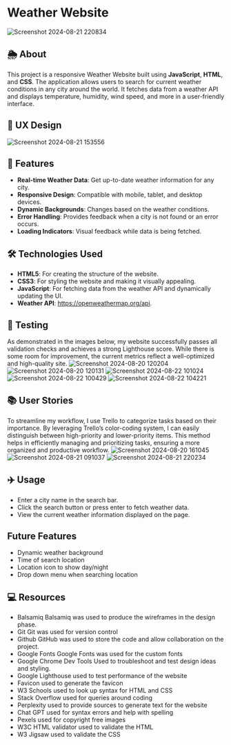 # Weather Website
![Screenshot 2024-08-21 220834](https://github.com/user-attachments/assets/1f5a4663-bf61-42d6-881e-94454624a9e0)

## 🌦️ About
This project is a responsive Weather Website built using **JavaScript**, **HTML**, and **CSS**. The application allows users to search for current weather conditions in any city around the world. It fetches data from a weather API and displays temperature, humidity, wind speed, and more in a user-friendly interface.

## 🔎 UX Design
![Screenshot 2024-08-21 153556](https://github.com/user-attachments/assets/2606fab4-18f2-457d-b872-549e748fd659)

## 🚀 Features
- **Real-time Weather Data**: Get up-to-date weather information for any city.
- **Responsive Design**: Compatible with mobile, tablet, and desktop devices.
- **Dynamic Backgrounds**: Changes based on the weather conditions.
- **Error Handling**: Provides feedback when a city is not found or an error occurs.
- **Loading Indicators**: Visual feedback while data is being fetched.

## 🛠️ Technologies Used
- **HTML5**: For creating the structure of the website.
- **CSS3**: For styling the website and making it visually appealing.
- **JavaScript**: For fetching data from the weather API and dynamically updating the UI.
- **Weather API**: https://openweathermap.org/api.

## 🔧 Testing
As demonstrated in the images below, my website successfully passes all validation checks and achieves a strong Lighthouse score. While there is some room for improvement, the current metrics reflect a well-optimized and high-quality site.
![Screenshot 2024-08-20 120204](https://github.com/user-attachments/assets/bd7032ab-5f47-4353-952e-d77a9dd3ed1b)
![Screenshot 2024-08-20 120131](https://github.com/user-attachments/assets/6cdacce4-8d4e-40b2-98ba-cb2060fbfc79)
![Screenshot 2024-08-22 101024](https://github.com/user-attachments/assets/fcdbc8a0-e308-49b4-860f-3ec8be6533e6)
![Screenshot 2024-08-22 100429](https://github.com/user-attachments/assets/69888062-c169-44a0-9bc0-701f7004e131)
![Screenshot 2024-08-22 104221](https://github.com/user-attachments/assets/dee441a3-e17c-44e3-b628-4644de099794)

## 📚 User Stories
To streamline my workflow, I use Trello to categorize tasks based on their importance. By leveraging Trello’s color-coding system, I can easily distinguish between high-priority and lower-priority items. This method helps in efficiently managing and prioritizing tasks, ensuring a more organized and productive workflow.
![Screenshot 2024-08-20 161045](https://github.com/user-attachments/assets/51146743-9712-4cad-a7e1-3b8eeddbd5e0)
![Screenshot 2024-08-21 091037](https://github.com/user-attachments/assets/a37c75a5-0847-4e05-87ab-ff591b84ce94)
![Screenshot 2024-08-21 220234](https://github.com/user-attachments/assets/fe068c2c-4f9c-4e18-ab74-20f2202de5fb)

## ✈️ Usage
- Enter a city name in the search bar.
- Click the search button or press enter to fetch weather data.
- View the current weather information displayed on the page.

## Future Features
- Dynamic weather background
- Time of search location
- Location icon to show day/night
- Drop down menu when searching location

## 💻 Resources
- Balsamiq
Balsamiq was used to produce the wireframes in the design phase.
- Git
Git was used for version control
- Github
GitHub was used to store the code and allow collaboration on the project.
- Google Fonts
Google Fonts was used for the custom fonts
- Google Chrome Dev Tools
Used to troubleshoot and test design ideas and styling.
- Google Lighthouse
used to test performance of the website
- Favicon
used to generate the favicon
- W3 Schools
used to look up syntax for HTML and CSS
- Stack Overflow
used for queries around coding
- Perplexity
used to provide sources to generate text for the website
- Chat GPT
used for syntax errors and help with spelling
- Pexels
used for copyright free images
- W3C HTML validator
used to validate the HTML
- W3 Jigsaw
used to validate the CSS
